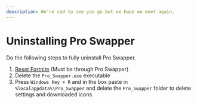 ```yaml
---
description: We're sad to see you go but we hope we meet again.
---
```


# Uninstalling Pro Swapper

Do the following steps to fully uninstall Pro Swapper.

1. [Reset Fortnite](verifying-fortnite.md) (Must be through Pro Swapper)
2. Delete the `Pro_Swapper.exe` executable
3. Press `Windows Key + R` and in the box paste in `%localappdata%\Pro_Swapper` and delete the `Pro_Swapper` folder to delete settings and downloaded icons.
